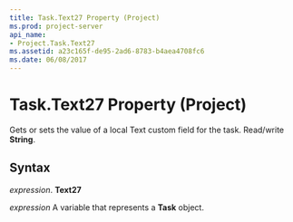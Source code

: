 ```yaml
---
title: Task.Text27 Property (Project)
ms.prod: project-server
api_name:
- Project.Task.Text27
ms.assetid: a23c165f-de95-2ad6-8783-b4aea4708fc6
ms.date: 06/08/2017
---
```



# Task.Text27 Property (Project)

Gets or sets the value of a local Text custom field for the task. Read/write **String**.


## Syntax

 _expression_. **Text27**

 _expression_ A variable that represents a **Task** object.


